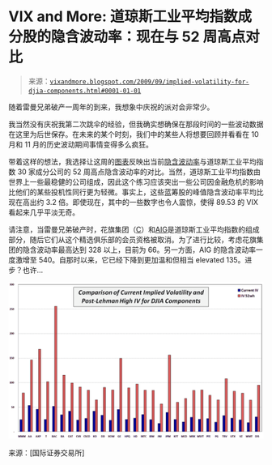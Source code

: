 <!--yml

category: 未分类

date: 2024-05-18 17:30:02

-->

# VIX and More: 道琼斯工业平均指数成分股的隐含波动率：现在与 52 周高点对比

> 来源：[`vixandmore.blogspot.com/2009/09/implied-volatility-for-djia-components.html#0001-01-01`](http://vixandmore.blogspot.com/2009/09/implied-volatility-for-djia-components.html#0001-01-01)

随着雷曼兄弟破产一周年的到来，我想象中庆祝的派对会非常少。

我当然没有庆祝我第二次跳伞的经验，但我确实想确保在那段时间的一些波动数据在这里为后世保存。在未来的某个时刻，我们中的某些人将想要回顾并看看在 10 月和 11 月的历史波动期间事情变得多么疯狂。

带着这样的想法，我选择让这周的[图表](http://vixandmore.blogspot.com/search/label/chart%20of%20the%20week)反映出当前[隐含波动率](http://vixandmore.blogspot.com/search/label/implied%20volatility)与道琼斯工业平均指数 30 家成分公司的 52 周高点隐含波动率的对比。当然，道琼斯工业平均指数由世界上一些最稳健的公司组成，因此这个练习应该突出一些公司因金融危机的影响比他们的某些投机性同行更为轻微。事实上，这些蓝筹股的峰值隐含波动率平均比现在高出约 3.2 倍。即使现在，其中的一些数字也令人震惊，使得 89.53 的 VIX 看起来几乎平淡无奇。

请注意，当雷曼兄弟破产时，花旗集团（[C](http://vixandmore.blogspot.com/search/label/C)）和[AIG](http://vixandmore.blogspot.com/search/label/AIG)是道琼斯工业平均指数的组成部分，随后它们从这个精选俱乐部的会员资格被取消。为了进行比较，考虑花旗集团的隐含波动率最高达到 328 以上，目前为 66。另一方面，AIG 的隐含波动率一度激增至 540。自那时以来，它已经下降到更加温和但相当 elevated 135。进步？也许…

![](img/1a43f79d6813b0cacb0525e8b6cb580a.png)

来源：[国际证券交易所]
